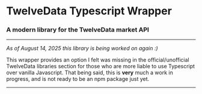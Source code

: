 # TwelveData Typescript Wrapper
### A modern library for the TwelveData market API
---------
*As of August 14, 2025 this library is being worked on again :)*

This wrapper provides an option I felt was missing in the official/unofficial TwelveData libraries section for those who are more liable to use Typescript over vanilla Javascript. That being said, this is **very** much a work in progress, and is not ready to be an npm package just yet. 

---

